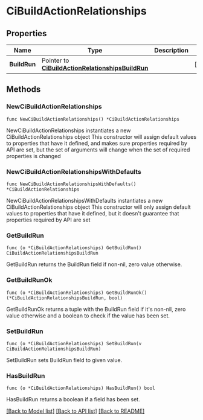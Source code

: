 # CiBuildActionRelationships

## Properties

Name | Type | Description | Notes
------------ | ------------- | ------------- | -------------
**BuildRun** | Pointer to [**CiBuildActionRelationshipsBuildRun**](CiBuildActionRelationshipsBuildRun.md) |  | [optional] 

## Methods

### NewCiBuildActionRelationships

`func NewCiBuildActionRelationships() *CiBuildActionRelationships`

NewCiBuildActionRelationships instantiates a new CiBuildActionRelationships object
This constructor will assign default values to properties that have it defined,
and makes sure properties required by API are set, but the set of arguments
will change when the set of required properties is changed

### NewCiBuildActionRelationshipsWithDefaults

`func NewCiBuildActionRelationshipsWithDefaults() *CiBuildActionRelationships`

NewCiBuildActionRelationshipsWithDefaults instantiates a new CiBuildActionRelationships object
This constructor will only assign default values to properties that have it defined,
but it doesn't guarantee that properties required by API are set

### GetBuildRun

`func (o *CiBuildActionRelationships) GetBuildRun() CiBuildActionRelationshipsBuildRun`

GetBuildRun returns the BuildRun field if non-nil, zero value otherwise.

### GetBuildRunOk

`func (o *CiBuildActionRelationships) GetBuildRunOk() (*CiBuildActionRelationshipsBuildRun, bool)`

GetBuildRunOk returns a tuple with the BuildRun field if it's non-nil, zero value otherwise
and a boolean to check if the value has been set.

### SetBuildRun

`func (o *CiBuildActionRelationships) SetBuildRun(v CiBuildActionRelationshipsBuildRun)`

SetBuildRun sets BuildRun field to given value.

### HasBuildRun

`func (o *CiBuildActionRelationships) HasBuildRun() bool`

HasBuildRun returns a boolean if a field has been set.


[[Back to Model list]](../README.md#documentation-for-models) [[Back to API list]](../README.md#documentation-for-api-endpoints) [[Back to README]](../README.md)


